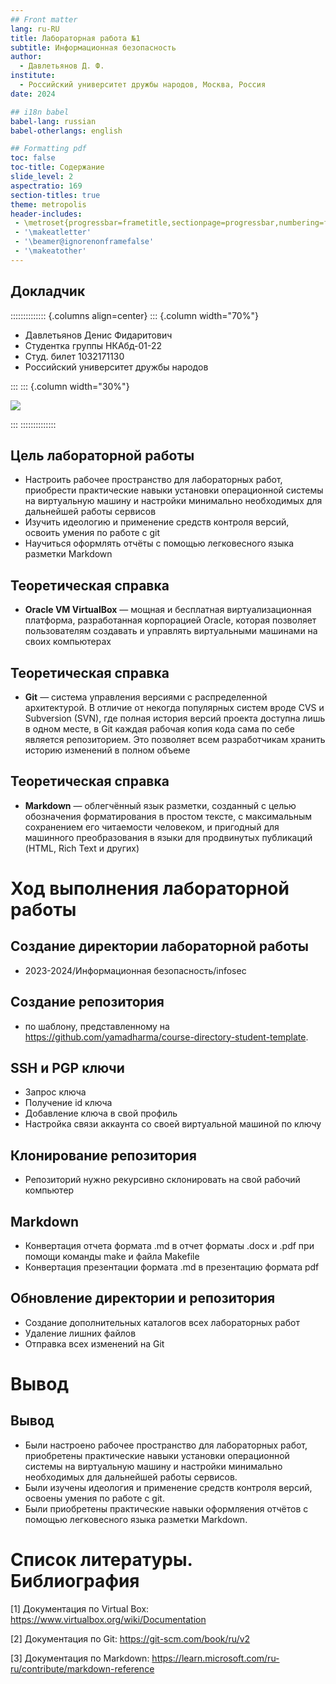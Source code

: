 ```yaml
---
## Front matter
lang: ru-RU
title: Лабораторная работа №1
subtitle: Информационная безопасность
author:
  - Давлетьянов Д. Ф.
institute:
  - Российский университет дружбы народов, Москва, Россия
date: 2024

## i18n babel
babel-lang: russian
babel-otherlangs: english

## Formatting pdf
toc: false
toc-title: Содержание
slide_level: 2
aspectratio: 169
section-titles: true
theme: metropolis
header-includes:
 - \metroset{progressbar=frametitle,sectionpage=progressbar,numbering=fraction}
 - '\makeatletter'
 - '\beamer@ignorenonframefalse'
 - '\makeatother'
---
```


## Докладчик

:::::::::::::: {.columns align=center}
::: {.column width="70%"}

  * Давлетьянов Денис Фидаритович
  * Студентка группы НКАбд-01-22
  * Студ. билет 1032171130
  * Российский университет дружбы народов

:::
::: {.column width="30%"}

![](./image/0.jpg)

:::
::::::::::::::


## Цель лабораторной работы

- Настроить рабочее пространство для лабораторных работ, приобрести практические навыки
установки операционной системы на виртуальную машину и настройки минимально необходимых для дальнейшей работы сервисов
- Изучить идеологию и применение средств контроля версий, освоить умения по работе с git
- Научиться оформлять отчёты с помощью легковесного языка разметки Markdown

## Теоретическая справка

- **Oracle VM VirtualBox** — мощная и бесплатная виртуализационная платформа, разработанная корпорацией Oracle, которая позволяет пользователям создавать и управлять виртуальными машинами на своих компьютерах

## Теоретическая справка

- **Git** — система управления версиями с распределенной архитектурой. В отличие от некогда популярных систем вроде CVS и Subversion (SVN), где полная история версий проекта доступна лишь в одном месте, в Git каждая рабочая копия кода сама по себе является репозиторием. Это позволяет всем разработчикам хранить историю изменений в полном объеме

## Теоретическая справка

- **Markdown** — облегчённый язык разметки, созданный с целью обозначения форматирования в простом тексте, с максимальным сохранением его читаемости человеком, и пригодный для машинного преобразования в языки для продвинутых публикаций (HTML, Rich Text и других)

# Ход выполнения лабораторной работы

## Создание директории лабораторной работы

- 2023-2024/Информационная безопасность/infosec

## Создание репозитория

- по шаблону, представленному на https://github.com/yamadharma/course-directory-student-template.

## SSH и PGP ключи

- Запрос ключа
- Получение id ключа
- Добавление ключа в свой профиль
- Настройка связи аккаунта со своей виртуальной машиной по ключу

## Клонирование репозитория

- Репозиторий нужно рекурсивно склонировать на свой рабочий компьютер

## Markdown

- Конвертация отчета формата .md в отчет форматы .docx и .pdf при помощи команды make и файла Makefile
- Конвертация презентации формата .md в презентацию формата pdf

## Обновление директории и репозитория

- Создание дополнительных каталогов всех лабораторных работ
- Удаление лишних файлов
- Отправка всех изменений на Git

# Вывод

## Вывод

- Были настроено рабочее пространство для лабораторных работ, приобретены практические навыки
установки операционной системы на виртуальную машину и настройки минимально необходимых для дальнейшей работы сервисов.
- Были изучены идеология и применение средств контроля версий, освоены умения по работе с git.
- Были приобретены практические навыки оформляения отчётов с помощью легковесного языка разметки Markdown.

# Список литературы. Библиография

[1] Документация по Virtual Box: https://www.virtualbox.org/wiki/Documentation

[2] Документация по Git: https://git-scm.com/book/ru/v2

[3] Документация по Markdown: https://learn.microsoft.com/ru-ru/contribute/markdown-reference